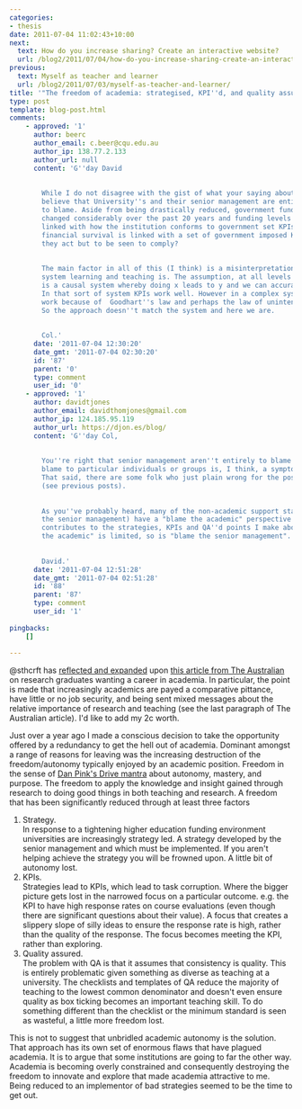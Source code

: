 ```yaml
---
categories:
- thesis
date: 2011-07-04 11:02:43+10:00
next:
  text: How do you increase sharing? Create an interactive website?
  url: /blog2/2011/07/04/how-do-you-increase-sharing-create-an-interactive-website/
previous:
  text: Myself as teacher and learner
  url: /blog2/2011/07/03/myself-as-teacher-and-learner/
title: '"The freedom of academia: strategised, KPI''d, and quality assured away"'
type: post
template: blog-post.html
comments:
    - approved: '1'
      author: beerc
      author_email: c.beer@cqu.edu.au
      author_ip: 138.77.2.133
      author_url: null
      content: 'G''day David
    
    
        While I do not disagree with the gist of what your saying about strategy, I don''t
        believe that University''s and their senior management are entirely (or even mostly)
        to blame. Aside from being drastically reduced, government funding models have
        changed considerably over the past 20 years and funding levels are now directly
        linked with how the institution conforms to government set KPIs. So if an organisation''s
        financial survival is linked with a set of government imposed KPIs, how else can
        they act but to be seen to comply?
    
    
        The main factor in all of this (I think) is a misinterpretation of what sort of
        system learning and teaching is. The assumption, at all levels is that L&amp;T
        is a causal system whereby doing x leads to y and we can accurately measure x.
        In that sort of system KPIs work well. However in a complex system KPIs don''t
        work because of  Goodhart''s law and perhaps the law of unintended consequences.
        So the approach doesn''t match the system and here we are.
    
    
        Col.'
      date: '2011-07-04 12:30:20'
      date_gmt: '2011-07-04 02:30:20'
      id: '87'
      parent: '0'
      type: comment
      user_id: '0'
    - approved: '1'
      author: davidtjones
      author_email: davidthomjones@gmail.com
      author_ip: 124.185.95.119
      author_url: https://djon.es/blog/
      content: 'G''day Col,
    
    
        You''re right that senior management aren''t entirely to blame. The need to assign
        blame to particular individuals or groups is, I think, a symptom of the problem.
        That said, there are some folk who just plain wrong for the positions they hold
        (see previous posts).
    
    
        As you''ve probably heard, many of the non-academic support staff (and some of
        the senior management) have a "blame the academic" perspective which directly
        contributes to the strategies, KPIs and QA''d points I make above. Just as "blame
        the academic" is limited, so is "blame the senior management".
    
    
        David.'
      date: '2011-07-04 12:51:28'
      date_gmt: '2011-07-04 02:51:28'
      id: '88'
      parent: '87'
      type: comment
      user_id: '1'
    
pingbacks:
    []
    
---
```

@sthcrft has [reflected and expanded](http://sarahthorneycroft.com/?p=218) upon [this article from The Australian](http://www.theaustralian.com.au/higher-education/students-want-a-career-in-academe/story-e6frgcjx-1226045180536) on research graduates wanting a career in academia. In particular, the point is made that increasingly academics are payed a comparative pittance, have little or no job security, and being sent mixed messages about the relative importance of research and teaching (see the last paragraph of The Australian article). I'd like to add my 2c worth.

Just over a year ago I made a conscious decision to take the opportunity offered by a redundancy to get the hell out of academia. Dominant amongst a range of reasons for leaving was the increasing destruction of the freedom/autonomy typically enjoyed by an academic position. Freedom in the sense of [Dan Pink's Drive mantra](http://www.danpink.com/drive) about autonomy, mastery, and purpose. The freedom to apply the knowledge and insight gained through research to doing good things in both teaching and research. A freedom that has been significantly reduced through at least three factors

1. Strategy.  
    In response to a tightening higher education funding environment universities are increasingly strategy led. A strategy developed by the senior management and which must be implemented. If you aren't helping achieve the strategy you will be frowned upon. A little bit of autonomy lost.
2. KPIs.  
    Strategies lead to KPIs, which lead to task corruption. Where the bigger picture gets lost in the narrowed focus on a particular outcome. e.g. the KPI to have high response rates on course evaluations (even though there are significant questions about their value). A focus that creates a slippery slope of silly ideas to ensure the response rate is high, rather than the quality of the response. The focus becomes meeting the KPI, rather than exploring.
3. Quality assured.  
    The problem with QA is that it assumes that consistency is quality. This is entirely problematic given something as diverse as teaching at a university. The checklists and templates of QA reduce the majority of teaching to the lowest common denominator and doesn't even ensure quality as box ticking becomes an important teaching skill. To do something different than the checklist or the minimum standard is seen as wasteful, a little more freedom lost.

This is not to suggest that unbridled academic autonomy is the solution. That approach has its own set of enormous flaws that have plagued academia. It is to argue that some institutions are going to far the other way. Academia is becoming overly constrained and consequently destroying the freedom to innovate and explore that made academia attractive to me. Being reduced to an implementor of bad strategies seemed to be the time to get out.